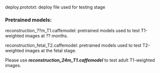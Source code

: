 deploy.prototxt: deploy file used for testing stage

### Pretrained models:

reconstruction_??m_T1.caffemodel: pretrained models used to test T1-weighted images at ?? months. 

reconstruction_fetal_T2.caffemodel: pretrained models used to test T2-weighted images at the fetal stage. 

Please use ***reconstruction_24m_T1.caffemodel*** to test adult T1-weighted images. 
